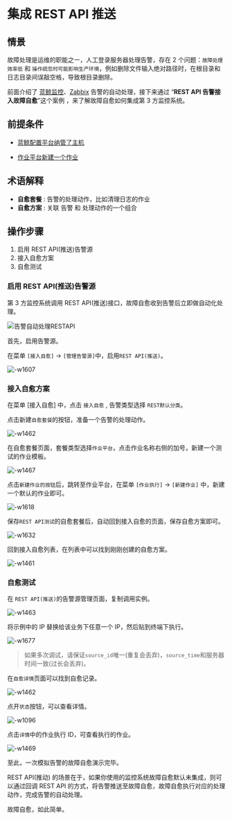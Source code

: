 # 集成 REST API 推送
## 情景

故障处理是运维的职能之一，人工登录服务器处理告警，存在 2 个问题：`故障处理效率低` 和 `操作疏忽时可能影响生产环境`，例如删除文件输入绝对路径时，在根目录和日志目录间误敲空格，导致根目录删除。

前面介绍了 [蓝鲸监控](Bkmonitor_Alarm_processing_automation.md)、[Zabbix](Zabbix_Alarm_processing_automation.md) 告警的自动处理，接下来通过 “**REST API 告警接入故障自愈**”这个案例 ，来了解故障自愈如何集成第 3 方监控系统。

## 前提条件

- [蓝鲸配置平台纳管了主机](5.1/bk_solutions/CD/CMDB/CMDB_management_hosts.md)

- [作业平台新建一个作业](5.1/bk_solutions/CD/Automation/Massive_host_control.md)

## 术语解释

 - **自愈套餐** : 告警的处理动作，比如清理日志的作业
 - **自愈方案** : 关联 告警 和 处理动作的一个组合

## 操作步骤

1. 启用 REST API(推送)告警源
2. 接入自愈方案
3. 自愈测试

### 启用 REST API(推送)告警源

第 3 方监控系统调用 REST API(推送)接口，故障自愈收到告警后立即做自动化处理。

![告警自动处理RESTAPI](../assets/%E5%91%8A%E8%AD%A6%E8%87%AA%E5%8A%A8%E5%A4%84%E7%90%86RESTAPI.png)

首先，启用告警源。

在菜单 `[接入自愈]` -> `[管理告警源]`中，启用`REST API(推送)`。

![-w1607](../assets/15644897774502.jpg)

### 接入自愈方案

在菜单 [接入自愈] 中，点击 `接入自愈` , 告警类型选择 `REST默认分类`。

点击新建`自愈套餐`的按钮，准备一个告警的处理动作。

![-w1462](../assets/15645495294643.jpg)

在自愈套餐页面，套餐类型选择`作业平台`，点击作业名称右侧的加号，新建一个测试的作业模板。

![-w1467](../assets/15645496712334.jpg)

点击`新建作业的按钮`后，跳转至作业平台，在菜单 `[作业执行]` -> `[新建作业]` 中，新建一个默认的作业即可。

![-w1618](../assets/15645586006821.jpg)

保存`REST API测试`的自愈套餐后，自动回到接入自愈的页面，保存自愈方案即可。

![-w1632](../assets/15645586988459.jpg)

回到接入自愈列表，在列表中可以找到刚刚创建的自愈方案。

![-w1461](../assets/15645497070309.jpg)

### 自愈测试

在 `REST API(推送)`的告警源管理页面，复制调用实例。

![-w1463](../assets/15645498508783.jpg)

将示例中的 IP 替换给该业务下任意一个 IP，然后贴到终端下执行。

![-w1677](../assets/15645500000862.jpg)

> 如果多次调试，请保证`source_id`唯一(重复会丢弃)，`source_time`和服务器时间一致(过长会丢弃)。

在`自愈详情`页面可以找到自愈记录。

![-w1462](../assets/15645500166456.jpg)

点开`状态`按钮，可以查看详情。

![-w1096](../assets/15645537350395.jpg)

点击`详情`中的作业执行 ID，可查看执行的作业。

![-w1469](../assets/15645537631995.jpg)

至此，一次模拟告警的故障自愈演示完毕。

REST API(推动) 的场景在于，如果你使用的监控系统故障自愈默认未集成，则可以通过回调 REST API 的方式，将告警推送至故障自愈，故障自愈执行对应的处理动作，完成告警的自动处理。

故障自愈，如此简单。
